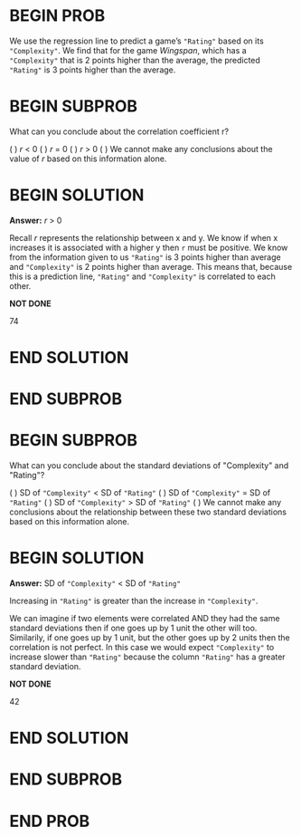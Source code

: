 # BEGIN PROB
We use the regression line to predict a game’s `"Rating"` based on its `"Complexity"`. We find that for the game *Wingspan*, which has a `"Complexity"` that is 2 points higher than the average, the predicted `"Rating"` is 3 points higher than the average.

# BEGIN SUBPROB
What can you conclude about the correlation coefficient r?

( ) *r* < 0
( ) *r* = 0
( ) *r* > 0
( ) We cannot make any conclusions about the value of *r* based on this information alone.

# BEGIN SOLUTION

**Answer:** *r* > 0

Recall *r* represents the relationship between x and y. We know if when x increases it is associated with a higher y then `r` must be positive. We know from the information given to us `"Rating"` is 3 points higher than average and `"Complexity"` is 2 points higher than average. This means that, because this is a prediction line, `"Rating"` and `"Complexity"` is correlated to each other.

**NOT DONE**

<average>74</average>

# END SOLUTION

# END SUBPROB

# BEGIN SUBPROB
What can you conclude about the standard deviations of "Complexity" and "Rating"?

( ) SD of `"Complexity"` < SD of `"Rating"`
( ) SD of `"Complexity"` = SD of `"Rating"`
( ) SD of `"Complexity"` > SD of `"Rating"`
( ) We cannot make any conclusions about the relationship between these two standard deviations based on this information alone.

# BEGIN SOLUTION

**Answer:** SD of `"Complexity"` < SD of `"Rating"`

Increasing in `"Rating"` is greater than the increase in `"Complexity"`.

We can imagine if two elements were correlated AND they had the same standard deviations then if one goes up by 1 unit the other will too. Similarily, if one goes up by 1 unit, but the other goes up by 2 units then the correlation is not perfect. In this case we would expect `"Complexity"` to increase slower than `"Rating"` because the column `"Rating"` has a greater standard deviation.

**NOT DONE**

<average>42</average>

# END SOLUTION

# END SUBPROB

# END PROB
